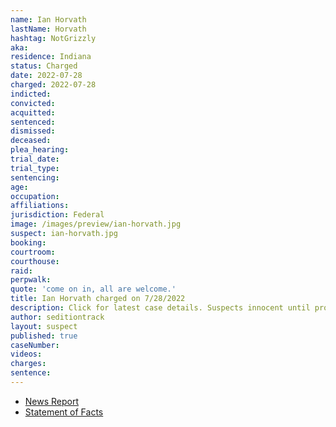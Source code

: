 ```yaml
---
name: Ian Horvath
lastName: Horvath
hashtag: NotGrizzly
aka:
residence: Indiana
status: Charged
date: 2022-07-28
charged: 2022-07-28
indicted:
convicted:
acquitted:
sentenced:
dismissed:
deceased:
plea_hearing:
trial_date:
trial_type:
sentencing:
age:
occupation:
affiliations:
jurisdiction: Federal
image: /images/preview/ian-horvath.jpg
suspect: ian-horvath.jpg
booking:
courtroom:
courthouse:
raid:
perpwalk:
quote: 'come on in, all are welcome.'
title: Ian Horvath charged on 7/28/2022
description: Click for latest case details. Suspects innocent until proven guilty.
author: seditiontrack
layout: suspect
published: true
caseNumber:
videos:
charges:
sentence:
---
```

- [News Report](https://www.wishtv.com/news/indiana-news/northern-indiana-man-arrested-for-entering-capitol-on-jan-6/)
- [Statement of Facts](https://storage.courtlistener.com/recap/gov.uscourts.dcd.245770/gov.uscourts.dcd.245770.1.1.pdf)
